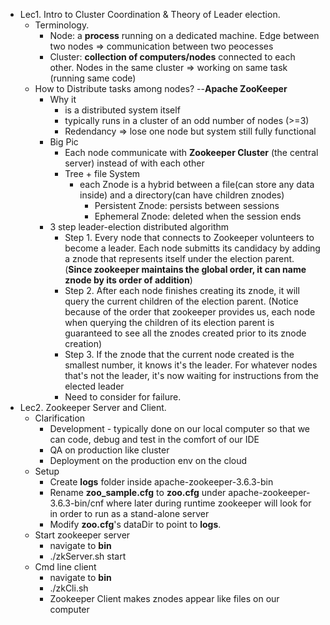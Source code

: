 * Lec1. Intro to Cluster Coordination & Theory of Leader election.  
    * Terminology. 
        * Node: a **process** running on a dedicated machine. Edge between two nodes => communication between two peocesses
        * Cluster: **collection of computers/nodes** connected to each other. Nodes in the same cluster => working on same task (running same code)
    * How to Distribute tasks among nodes? --**Apache ZooKeeper**
        * Why it
            * is a distributed system itself 
            * typically runs in a cluster of an odd number of nodes (>=3)
            * Redendancy => lose one node but system still fully functional
        * Big Pic
            * Each node communicate with **Zookeeper Cluster** (the central server) instead of with each other
            * Tree + file System
                * each Znode is a hybrid between a file(can store any data inside) and a directory(can have children znodes)
                    * Persistent Znode: persists between sessions
                    * Ephemeral Znode: deleted when the session ends
        * 3 step leader-election distributed algorithm
            * Step 1. Every node that connects to Zookeeper volunteers to become a leader. Each node submitts its candidacy by adding a znode that represents itself under the election parent. (**Since zookeeper maintains the global order, it can name znode by its order of addition**)
            * Step 2. After each node finishes creating its znode, it will query the current children of the election parent. (Notice because of the order that zookeeper provides us, each node when querying the children of its election parent is guaranteed to see all the znodes created prior to its znode creation)
            * Step 3. If the znode that the current node created is the smallest number, it knows it's the leader. For whatever nodes that's not the leader, it's now waiting for instructions from the elected leader
            * Need to consider for failure. 
* Lec2. Zookeeper Server and Client.  
    * Clarification
      * Development - typically done on our local computer so that we can code, debug and test in the comfort of our IDE
      * QA on production like cluster
      * Deployment on the production env on the cloud
   * Setup
      * Create **logs** folder inside apache-zookeeper-3.6.3-bin
      * Rename **zoo_sample.cfg** to **zoo.cfg** under apache-zookeeper-3.6.3-bin/cnf where later during runtime zookeeper will look for in order to run as a stand-alone server
      * Modify **zoo.cfg**'s dataDir to point to **logs**. 
   * Start zookeeper server
      * navigate to **bin**
      * ./zkServer.sh start
   * Cmd line client 
      * navigate to **bin**
      * ./zkCli.sh 
      * Zookeeper Client makes znodes appear like files on our computer
   
           
